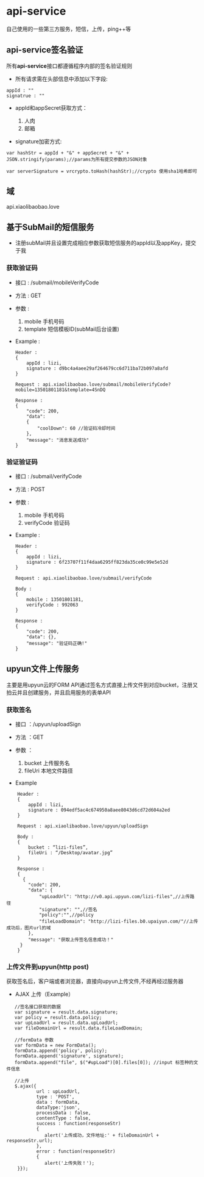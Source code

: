 # api-service
自己使用的一些第三方服务，短信，上传，ping++等


## api-service签名验证
所有**api-service**接口都遵循程序内部的签名验证规则

* 所有请求需在头部信息中添加以下字段:

```
appId : ""
signatrue : ""
```

* appId和appSecret获取方式：  

	1. 人肉
	2. 邮箱

* signature加密方式: 

```
var hashStr = appId + "&" + appSecret + "&" + JSON.stringify(params);//params为所有提交参数的JSON对象

var serverSignature = vrcrypto.toHash(hashStr);//crypto 使用sha1哈希即可
```


## 域
api.xiaolibaobao.love

## 基于SubMail的短信服务

* 注册subMail并且设置完成相应参数获取短信服务的appId以及appKey，提交于我

### 获取验证码

* 接口 : /submail/mobileVerifyCode

* 方法 : GET

* 参数 : 
	1. mobile 手机号码
	2. template 短信模板ID(subMail后台设置)

* Example :
	
	```
	Header : 
	{
		appId : lizi,
		signature : d9bc4a4aee29af264679cc6d711ba72b097a8afd
	}
	
	Request : api.xiaolibaobao.love/submail/mobileVerifyCode?mobile=13501801181&template=4SnDQ
	
	Response : 
	{
  		"code": 200,
  		"data": 
  		{
    		"coolDown": 60 //验证码冷却时间
  		},
  		"message": "消息发送成功"
	}
	```
	
### 验证验证码

* 接口 : /submail/verifyCode

* 方法 : POST

* 参数 : 
	1. mobile 手机号码
	2. verifyCode 验证码

* Example :
	
	```
	Header : 
	{
		appId : lizi,
		signature : 6f23707f11f4daa6295ff823da35ce0c99e5e52d
	}
	
	Request : api.xiaolibaobao.love/submail/verifyCode
	
	Body : 
	{
		mobile : 13501801181,
		verifyCode : 992063
	}
	
	Response : 
	{
  		"code": 200,
  		"data": {},
  		"message": "验证码正确!"
	}
	```
	
## upyun文件上传服务
主要是用upyun云的FORM API通过签名方式直接上传文件到对应bucket，注册又拍云并且创建服务，并且启用服务的表单API

### 获取签名

* 接口 ：/upyun/uploadSign

* 方法 ：GET 

* 参数 ：
    1. bucket  上传服务名
    2. fileUri 本地文件路径

* Example

```
    Header : 
    {
        appId : lizi,
        signature : 094edf5ac4c674950a8aee8043d6cd72d604a2ed
    }
    
    Request : api.xiaolibaobao.love/upyun/uploadSign
    
    Body : 
    {
        bucket : “lizi-files”,
        fileUri : “/Desktop/avatar.jpg”
    }
    
    Response : 
    {
      {
        "code": 200,
        "data": {
            "upLoadUrl": "http://v0.api.upyun.com/lizi-files",//上传路径
            "signature": "",//签名
            "policy":"",//policy
            "fileLoadDomain": "http://lizi-files.b0.upaiyun.com/"//上传成功后，图片url的域
        },
        "message": "获取上传签名信息成功！"
     }
    }
```


### 上传文件到upyun(http post)

获取签名后，客户端或者浏览器，直接向upyun上传文件,不经再经过服务器

* AJAX 上传（Example）

```
   //签名接口获取的数据
   var signature = result.data.signature;
   var policy = result.data.policy;
   var upLoadUrl = result.data.upLoadUrl;
   var fileDomainUrl = result.data.fileLoadDomain;
    
   //formData 参数
   var formData = new FormData();
   formData.append('policy', policy);
   formData.append('signature', signature);
   formData.append("file", $("#upLoad")[0].files[0]); //input 标签种的文件信息
 
   //上传
   $.ajax({
           url : upLoadUrl,
           type : 'POST',
           data : formData,
           dataType:'json',
           processData : false,
           contentType : false,
           success : function(responseStr)
           {
              alert('上传成功，文件地址:' + fileDomainUrl + responseStr.url);
           },
           error : function(responseStr)
           {
              alert('上传失败！');
    }});
```

